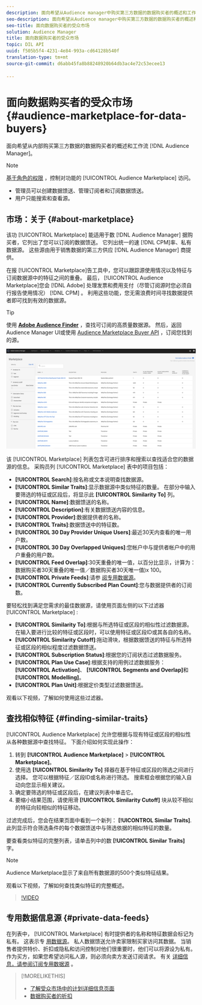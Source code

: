 ```yaml
---
description: 面向希望从Audience manager中购买第三方数据的数据购买者的概述和工作流
seo-description: 面向希望从Audience manager中购买第三方数据的数据购买者的概述和工作流
seo-title: 面向数据购买者的受众市场
solution: Audience Manager
title: 面向数据购买者的受众市场
topic: DIL API
uuid: f505b5f4-4231-4e84-993a-cd64128b540f
translation-type: tm+mt
source-git-commit: d6abb45fa8b88248920b64db3ac4e72c53ecee13

---
```



# 面向数据购买者的受众市场 {#audience-marketplace-for-data-buyers}

面向希望从内部购买第三方数据的数据购买者的概述和工作流 [!DNL Audience Manager]。

>[!NOTE]
>[基于角色的权限](../../../reporting/reports-dashboard.md) ，控制对功能的 [!UICONTROL Audience Marketplace] 访问。
>
>* 管理员可以创建数据馈送、管理订阅者和订阅数据馈送。
>* 用户只能搜索和查看源。


## 市场：关于 {#about-marketplace}

<!-- c_marketplace_about.xml -->

该功 [!UICONTROL Marketplace] 能适用于数 [!DNL Audience Manager] 据购买者，它列出了您可以订阅的数据馈送。 它列出统一的速 [!DNL CPM]率、私有数据源。 这些源由用于销售数据的第三方供应 [!DNL Audience Manager] 商提供。

在报 [!UICONTROL Marketplace]告工具中，您可以跟踪源使用情况以及特征与订阅数据源中的特征之间的重叠。 最后， [!UICONTROL Audience Marketplace]您会 [!DNL Adobe] 处理发票和费用支付（尽管订阅源时您必须自行报告使用情况） [!DNL CPM] 。 利用这些功能，您无需浪费时间寻找数据提供者即可找到有效的数据源。

>[!TIP]
>
>使用 **[Adobe Audience Finder](https://www.adobe-audience-finder.com/)** ，查找可订阅的高质量数据源。 然后，返回Audience Manager UI或使用 [Audience Marketplace Buyer API](https://bank.demdex.com/portal/swagger/index.html#/Audience_Marketplace_Buyer_API) ，订阅您找到的源。

![buyer-marketplace-overview](assets/buyer-marketplace-overview.png)

该 [!UICONTROL Marketplace] 列表包含可进行排序和搜索以查找适合您的数据源的信息。 采购员列 [!UICONTROL Marketplace] 表中的项目包括：

* **[!UICONTROL Search]**:按名称或文本说明查找数据源。
* **[!UICONTROL Similar Traits]**:显示数据源中类似特征的数量。 在部分中输入要筛选的特征或区段后，将显示此 **[!UICONTROL Similarity To]** 列。
* **[!UICONTROL Name]**:数据馈送的名称。
* **[!UICONTROL Description]**:有关数据馈送内容的信息。
* **[!UICONTROL Provider]**:数据提供者的名称。
* **[!UICONTROL Traits]**:数据馈送中的特征数。
* **[!UICONTROL 30 Day Provider Unique Users]**:最近30天内查看的唯一用户数。
* **[!UICONTROL 30 Day Overlapped Uniques]**:您帐户中与提供者帐户中的用户重叠的用户数。
* **[!UICONTROL Feed Overlap]**:30天重叠的唯一值，以百分比显示，计算为：数据购买者30天重叠的唯一值／数据购买者30天唯一值)x 100。
* **[!UICONTROL Private Feeds]**:请参 [阅专用数据源](../../../features/audience-marketplace/marketplace-private-feeds.md)。
* **[!UICONTROL Currently Subscribed Plan Count]**:您与数据提供者的订阅数。

要轻松找到满足您需求的最佳数据源，请使用页面左侧的以下过滤器 [!UICONTROL Marketplace] :

* **[!UICONTROL Similarity To]**:根据与所选特征或区段的相似性过滤数据源。 在输入要进行比较的特征或区段时，可以使用特征或区段ID或其各自的名称。
* **[!UICONTROL Similarity Cutoff]**:拖动滑块，根据数据馈送的特征与所选特征或区段的相似程度过滤数据馈送。
* **[!UICONTROL Subscription Status]**:根据您的订阅状态过滤数据服务。
* **[!UICONTROL Plan Use Case]**:根据支持的用例过滤数据服务： **[!UICONTROL Activation]**、 **[!UICONTROL Segments and Overlap]**&#x200B;和 **[!UICONTROL Modelling]**。
* **[!UICONTROL Plan Unit]**:根据定价类型过滤数据馈送。

观看以下视频，了解如何使用这些过滤器。

## 查找相似特征 {#finding-similar-traits}

[!UICONTROL Audience Marketplace] 允许您根据与现有特征或区段的相似性从各种数据源中查找特征。 下面介绍如何实现此操作：

1. 转到 **[!UICONTROL Audience Marketplace]** &gt; **[!UICONTROL Marketplace]**。
2. 使用选 **[!UICONTROL Similarity To]** 择器在基于特征或区段的筛选之间进行选择。 您可以根据特征／区段ID或名称进行筛选。 搜索框会根据您的输入自动向您显示相关建议。
3. 确定要筛选的特征或区段后，在建议列表中单击它。
4. 要缩小结果范围，请使用滑 **[!UICONTROL Similarity Cutoff]** 块从较不相似的特征向较相似的特征移动。

过滤完成后，您会在结果页面中看到一个新列： **[!UICONTROL Similar Traits]**. 此列显示符合筛选条件的每个数据馈送中与筛选依据的相似特征的数量。

要查看类似特征的完整列表，请单击列中的数 **[!UICONTROL Similar Traits]** 字。

>[!NOTE]
>
> Audience Marketplace显示了来自所有数据源的500个类似特征结果。

观看以下视频，了解如何查找类似特征的完整概述。

>[!VIDEO](https://video.tv.adobe.com/v/29370/?captions=chi_hans)


## 专用数据信息源 {#private-data-feeds}

在列表中， [!UICONTROL Marketplace] 有时提供者的名称和特征数据会标记为私有。 这表示专 [用数据源](../../../features/audience-marketplace/marketplace-private-feeds.md)。 私人数据馈送允许卖家限制买家访问其数据。 当销售者提供特价、折扣或隐私和访问控制对他们很重要时，他们可以将源设为私有。 作为买方，如果您希望访问私人源，则必须向卖方发送订阅请求。 有关 [详细信息，请参阅订阅专用数据源](../../../features/audience-marketplace/marketplace-data-buyers/marketplace-manage-subscriptions.md#subscript-private-data-feed) 。

>[!MORELIKETHIS]
>
>* [了解受众市场中的计划详细信息页面](../../../features/audience-marketplace/marketplace-data-buyers/marketplace-manage-subscriptions.md#marketplace-buyer-details)
>* [数据购买者的折扣](../../../features/audience-marketplace/marketplace-data-buyers/marketplace-manage-subscriptions.md#buyer-discount)

